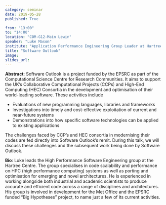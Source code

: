 ```yaml
---
category: seminar
date: 2019-05-28
published: True

from: "13:00"
to: "14:00"
location: "COM-G12-Main Lewin"
speaker: "Luke Mason"
institute: "Application Performance Engineering Group Leader at Hartree Center"
title: "Software Outlook"
image: 
slides_url:
---
```


**Abstract**: Software Outlook is a project funded by the EPSRC as part of the Computational Science Centre for Research Communities. It aims to support the UK’s Collaborative Computational Projects (CCPs) and High-End Computing (HEC) Consortia in the development and optimisation of their world-leading software. These activities include

- Evaluations of new programming languages, libraries and frameworks
- Investigations into timely and cost-effective exploitation of current and near-future systems
- Demonstrations into how specific software technologies can be applied to existing applications

The challenges faced by CCP’s and HEC consortia in modernising their codes are fed directly into Software Outlook’s remit. During this talk, we will discuss these challenges and the subsequent work being done by Software Outlook.

**Bio**: Luke leads the High Performance Software Engineering group at the Hartree Centre. The group specialises in code scalability and performance on HPC (high performance computing) systems as well as porting and optimisation for emerging and novel architectures. He is experienced in working alongside both industrial and academic scientists to produce accurate and efficient code across a range of disciplines and architectures. His group is involved in development for the Met Office and the EPSRC funded “Big Hypotheses” project, to name just a few of its current activities.
